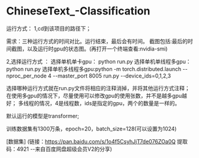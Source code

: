 # ChineseText_-Classification

运行方式： 1,cd到该项目的路径下；

需求：三种运行方式的时间对比。运行结束，最后会有时间。
截图包括:最后的时间截图，以及运行时gpu的状态图。(再打开一个终端查看:nvidia-smi)

2,选择运行方式 ：
选择单机单卡gpu： python run.py
选择单机单线程多gpu：python run.py 
选择单机多线程多gpu:python -m torch.distributed.launch --nproc_per_node 4 --master_port 8005 run.py --device_ids=0,1,2,3

选择哪种运行方式就在run.py文件将相应的注释消掉，并将其他运行方式注释； 在使用多gpu的情况下，尽量使用可以修改gpu的使用张数，并不是越多gpu越好； 多线程的情况，4是线程数，ids是指定的gpu，两个的数量是一样的。

默认运行的模型是transformer;

训练数据集有1300万条，epoch=20，batch_size=128(可以设置为1024)

[数据集] (链接：https://pan.baidu.com/s/1o4f5CsyhJjT7de076ZOa0Q 
提取码：4921 
--来自百度网盘超级会员V2的分享)

